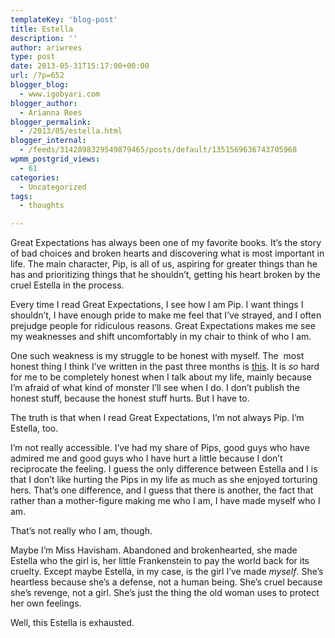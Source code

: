 ```yaml
---
templateKey: 'blog-post'
title: Estella
description: ''
author: ariwrees
type: post
date: 2013-05-31T15:17:00+00:00
url: /?p=652
blogger_blog:
  - www.igobyari.com
blogger_author:
  - Arianna Rees
blogger_permalink:
  - /2013/05/estella.html
blogger_internal:
  - /feeds/3142898329549879465/posts/default/1351569636743705968
wpmm_postgrid_views:
  - 61
categories:
  - Uncategorized
tags:
  - thoughts

---
```

Great Expectations has always been one of my favorite books. It’s the story of bad choices and broken hearts and discovering what is most important in life. The main character, Pip, is all of us, aspiring for greater things than he has and prioritizing things that he shouldn’t, getting his heart broken by the cruel Estella in the process.

Every time I read Great Expectations, I see how I am Pip. I want things I shouldn’t, I have enough pride to make me feel that I’ve strayed, and I often prejudge people for ridiculous reasons. Great Expectations makes me see my weaknesses and shift uncomfortably in my chair to think of who I am.

One such weakness is my struggle to be honest with myself. The  most honest thing I think I’ve written in the past three months is [this](http://thisisariannasblog.blogspot.com/2013/03/still-life.html). It is _so_ hard for me to be completely honest when I talk about my life, mainly because I’m afraid of what kind of monster I’ll see when I do. I don’t publish the honest stuff, because the honest stuff hurts. But I have to.

The truth is that when I read Great Expectations, I’m not always Pip. I’m Estella, too.

I’m not really accessible. I’ve had my share of Pips, good guys who have admired me and good guys who I have hurt a little because I don’t reciprocate the feeling. I guess the only difference between Estella and I is that I don’t like hurting the Pips in my life as much as she enjoyed torturing hers. That’s one difference, and I guess that there is another, the fact that rather than a mother-figure making me who I am, I have made myself who I am.

That’s not really who I am, though.

Maybe I’m Miss Havisham. Abandoned and brokenhearted, she made Estella who the girl is, her little Frankenstein to pay the world back for its cruelty. Except maybe Estella, in my case, is the girl I’ve made _myself_. She’s heartless because she’s a defense, not a human being. She’s cruel because she’s revenge, not a girl. She’s just the thing the old woman uses to protect her own feelings.

Well, this Estella is exhausted.